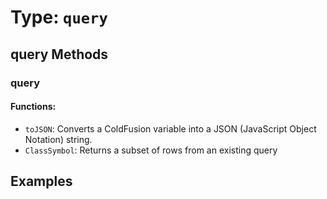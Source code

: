 # Type: `query`



## query Methods

### query

#### Functions:

 * `toJSON`: Converts a ColdFusion variable into a JSON (JavaScript Object Notation) string.
 * `ClassSymbol`: Returns a subset of rows from an existing query




## Examples
